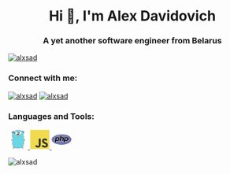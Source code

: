 <h1 align="center">Hi 👋, I'm Alex Davidovich</h1>

<h3 align="center">A yet another software engineer from Belarus</h3>

<p align="left"> <a href="https://twitter.com/alxsad" target="blank"><img src="https://img.shields.io/twitter/follow/alxsad?logo=twitter&style=for-the-badge" alt="alxsad" /></a> </p>

<h3 align="left">Connect with me:</h3>
<p align="left">
<a href="https://twitter.com/alxsad" target="blank"><img align="center" src="https://raw.githubusercontent.com/rahuldkjain/github-profile-readme-generator/master/src/images/icons/Social/twitter.svg" alt="alxsad" height="30" width="40" /></a>
<a href="https://linkedin.com/in/alxsad" target="blank"><img align="center" src="https://raw.githubusercontent.com/rahuldkjain/github-profile-readme-generator/master/src/images/icons/Social/linked-in-alt.svg" alt="alxsad" height="30" width="40" /></a>
</p>

<h3 align="left">Languages and Tools:</h3>
<p align="left"> <a href="https://golang.org" target="_blank" rel="noreferrer"> <img src="https://raw.githubusercontent.com/devicons/devicon/master/icons/go/go-original.svg" alt="go" width="40" height="40"/> </a> <a href="https://developer.mozilla.org/en-US/docs/Web/JavaScript" target="_blank" rel="noreferrer"> <img src="https://raw.githubusercontent.com/devicons/devicon/master/icons/javascript/javascript-original.svg" alt="javascript" width="40" height="40"/> </a> <a href="https://www.php.net" target="_blank" rel="noreferrer"> <img src="https://raw.githubusercontent.com/devicons/devicon/master/icons/php/php-original.svg" alt="php" width="40" height="40"/> </a> </p>

<p><img align="left" src="https://github-readme-stats.vercel.app/api/top-langs?username=alxsad&show_icons=true&locale=en&layout=compact" alt="alxsad" /></p>
